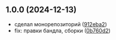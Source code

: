 ## 1.0.0 (2024-12-13)

* сделал монорепозиторий ([912eba2](https://github.com/designneexx/js-doc-generator/commit/912eba2))
* fix: правки бандла, сборки ([0b760d2](https://github.com/designneexx/js-doc-generator/commit/0b760d2))



